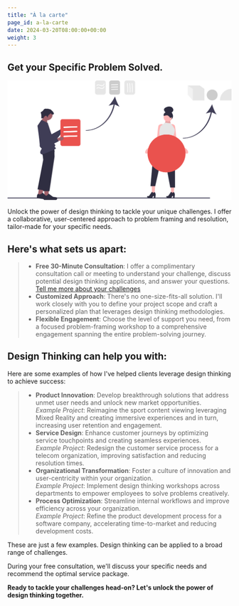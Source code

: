 ```yaml
---
title: "À la carte"
page_id: a-la-carte
date: 2024-03-20T08:00:00+00:00
weight: 3
---
```


## Get your Specific Problem Solved.

![À la carte](/images/illustrations/undraw_elements_re_25t9.svg)

<!--more-->

Unlock the power of design thinking to tackle your unique challenges. I offer a collaborative, user-centered approach to problem framing and resolution, tailor-made for your specific needs.

## Here's what sets us apart:

> - **Free 30-Minute Consultation**: I offer a complimentary consultation call or meeting to understand your challenge, discuss potential design thinking applications, and answer your questions. [Tell me more about your challenges](/contact)
> - **Customized Approach**: There's no one-size-fits-all solution. I'll work closely with you to define your project scope and craft a personalized plan that leverages design thinking methodologies.
> - **Flexible Engagement**: Choose the level of support you need, from a focused problem-framing workshop to a comprehensive engagement spanning the entire problem-solving journey.

## Design Thinking can help you with:

Here are some examples of how I've helped clients leverage design thinking to achieve success:

> - **Product Innovation**: Develop breakthrough solutions that address unmet user needs and unlock new market opportunities.\
>   _Example Project_: Reimagine the sport content viewing leveraging Mixed Reality and creating immersive experiences and in turn, increasing user retention and engagement.
> - **Service Design**: Enhance customer journeys by optimizing service touchpoints and creating seamless experiences.\
>   _Example Project_: Redesign the customer service process for a telecom organization, improving satisfaction and reducing resolution times.
> - **Organizational Transformation**: Foster a culture of innovation and user-centricity within your organization.\
>   _Example Project_: Implement design thinking workshops across departments to empower employees to solve problems creatively.
> - **Process Optimization**: Streamline internal workflows and improve efficiency across your organization.\
>   _Example Project_: Refine the product development process for a software company, accelerating time-to-market and reducing development costs.

These are just a few examples. Design thinking can be applied to a broad range of challenges.

During your free consultation, we'll discuss your specific needs and recommend the optimal service package.

**Ready to tackle your challenges head-on? Let's unlock the power of design thinking together.**
